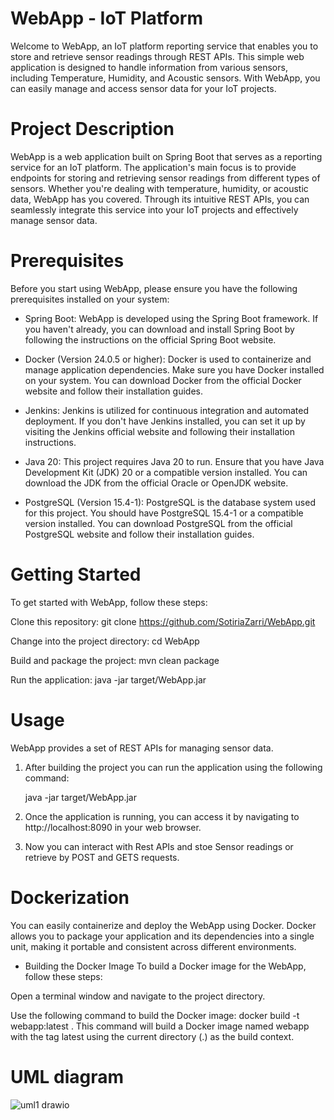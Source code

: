 # WebApp - IoT Platform 
Welcome to WebApp, an IoT platform reporting service that enables you to store and retrieve sensor readings through REST APIs. This simple web application is designed to handle information from various sensors, including Temperature, Humidity, and Acoustic sensors. With WebApp, you can easily manage and access sensor data for your IoT projects.

# Project Description
WebApp is a web application built on Spring Boot that serves as a reporting service for an IoT platform. The application's main focus is to provide endpoints for storing and retrieving sensor readings from different types of sensors. Whether you're dealing with temperature, humidity, or acoustic data, WebApp has you covered. Through its intuitive REST APIs, you can seamlessly integrate this service into your IoT projects and effectively manage sensor data.

# Prerequisites
Before you start using WebApp, please ensure you have the following prerequisites installed on your system:

- Spring Boot: WebApp is developed using the Spring Boot framework. If you haven't already, you can download and install Spring Boot by following the instructions on the official Spring Boot website.

- Docker (Version 24.0.5 or higher): Docker is used to containerize and manage application dependencies. Make sure you have Docker installed on your system. You can download Docker from the official Docker website and follow their installation guides.

- Jenkins: Jenkins is utilized for continuous integration and automated deployment. If you don't have Jenkins installed, you can set it up by visiting the Jenkins official website and following their installation instructions.

- Java 20: This project requires Java 20 to run. Ensure that you have Java Development Kit (JDK) 20 or a compatible version installed. You can download the JDK from the official Oracle or OpenJDK website.

- PostgreSQL (Version 15.4-1): PostgreSQL is the database system used for this project. You should have PostgreSQL 15.4-1 or a compatible version installed. You can download PostgreSQL from the official PostgreSQL website and follow their installation guides.

# Getting Started
To get started with WebApp, follow these steps:

Clone this repository: git clone https://github.com/SotiriaZarri/WebApp.git

Change into the project directory: cd WebApp

Build and package the project: mvn clean package

Run the application: java -jar target/WebApp.jar

# Usage
WebApp provides a set of REST APIs for managing sensor data. 
1. After building the project you can run the application using the following command:

      java -jar target/WebApp.jar

2. Once the application is running, you can access it by navigating to http://localhost:8090 in your web browser.
3. Now you can interact with Rest APIs and stoe Sensor readings or retrieve by POST and GETS requests.
   
# Dockerization

You can easily containerize and deploy the WebApp using Docker.
Docker allows you to package your application and its dependencies into a single unit,
making it portable and consistent across different environments.

 - Building the Docker Image
To build a Docker image for the WebApp, follow these steps:

Open a terminal window and navigate to the project directory.

Use the following command to build the Docker image:
docker build -t webapp:latest .
This command will build a Docker image named webapp with the tag latest using the current directory (.) as the build context.
# UML diagram
![uml1 drawio](https://github.com/SotiriaZarri/WebApp/assets/138468560/72f3d5a3-834c-458a-b174-2eaff99a7e98)
